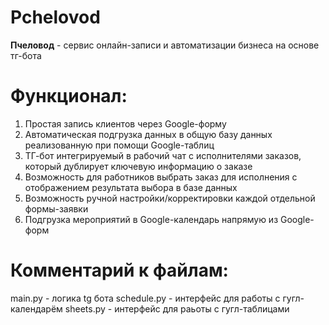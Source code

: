 # Pchelovod
**Пчеловод** - сервис онлайн-записи и автоматизации бизнеса на основе тг-бота

# Функционал:

1. Простая запись клиентов через Google-форму
2. Автоматическая подгрузка данных в общую базу данных реализованную при помощи Google-таблиц
3. ТГ-бот интегрируемый в рабочий чат с исполнителями заказов, который дублирует ключевую информацию о заказе
4. Возможность для работников выбрать заказ для исполнения c отображением результата выбора в базе данных
5. Возможность ручной настройки/корректировки каждой отдельной формы-заявки
6. Подгрузка мероприятий в Google-календарь напрямую из Google-форм

# Комментарий к файлам:

main.py - логика tg бота
schedule.py - интерфейс для работы с гугл-календарём
sheets.py - интерфейс для раьоты с гугл-таблицами
